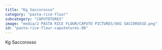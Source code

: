 ```yaml
---
title: "Kg Saccorosso"
category: "pasta-rice-flour"
subcategory: "CAPUTOTURES"
image: "media/2 PASTA RICE FLOUR/CAPUTO PICTURES/5KG SACCOROSSO.png"
id: "pasta-rice-flour-caputotures-98"
---
```


Kg Saccorosso

